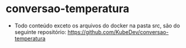 # conversao-temperatura

- Todo conteúdo exceto os arquivos do docker na pasta src, são do seguinte repositório:
https://github.com/KubeDev/conversao-temperatura